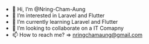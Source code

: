 - 👋 Hi, I’m @Nring-Cham-Aung
- 👀 I’m interested in Laravel and Flutter
- 🌱 I’m currently learning Laravel and Flutter
- 💞️ I’m looking to collaborate on a IT Comapny
- 📫 How to reach me? => nringchamaung@gmail.com

<!---
Nring-Cham-Aung/Nring-Cham-Aung is a ✨ special ✨ repository because its `README.md` (this file) appears on your GitHub profile.
You can click the Preview link to take a look at your changes.
--->
